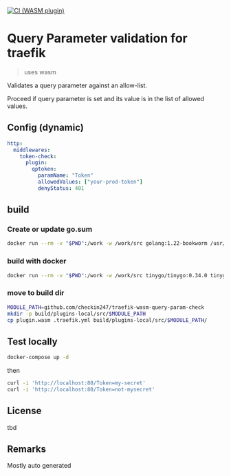 
[![CI (WASM plugin)](https://github.com/checkin247/traefik-wasm-query-param-check/actions/workflows/ci.yml/badge.svg)](https://github.com/YOUR_ORG/traefik-wasm-query-param-check/actions/workflows/ci.yml)


# Query Parameter validation for traefik
> uses wasm


Validates a query parameter against an allow-list.

Proceed if query parameter is set and its value is in the list of allowed values.

## Config (dynamic)
```yaml
http:
  middlewares:
    token-check:
      plugin:
        qptoken:
          paramName: "Token"
          allowedValues: ["your-prod-token"]
          denyStatus: 401
```


## build 

### Create or update go.sum

```bash
docker run --rm -v "$PWD":/work -w /work/src golang:1.22-bookworm /usr/local/go/bin/go mod tidy
```

### build with docker

```bash
docker run --rm -v "$PWD":/work -w /work/src tinygo/tinygo:0.34.0 tinygo build -o /work/plugin.wasm -scheduler=none --no-debug -target=wasi .
```

### move to build dir

```bash
MODULE_PATH=github.com/checkin247/traefik-wasm-query-param-check
mkdir -p build/plugins-local/src/$MODULE_PATH
cp plugin.wasm .traefik.yml build/plugins-local/src/$MODULE_PATH/
```

## Test locally

```bash
docker-compose up -d
```
then
```bash
curl -i 'http://localhost:80/Token=my-secret'
curl -i 'http://localhost:80/Token=not-mysecret'
```

## License
tbd

## Remarks
Mostly auto generated
